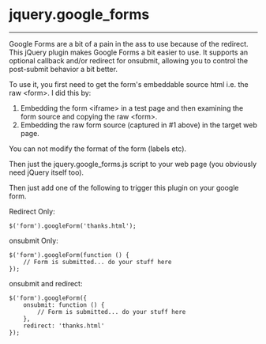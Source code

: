 # jquery.google_forms
- - -

Google Forms are a bit of a pain in the ass to use because of the redirect.  This jQuery plugin makes Google 
Forms a bit easier to use.  It supports an optional callback and/or redirect for onsubmit, allowing you to control
the post-submit behavior a bit better.

To use it, you first need to get the form's embeddable source html i.e. the raw &lt;form&gt;.  I did this by: 

1.  Embedding the form &lt;iframe&gt; in a test page and then examining the form source and copying the raw &lt;form&gt;.
2.  Embedding the raw form source (captured in #1 above) in the target web page.

You can not modify the format of the form (labels etc).

Then just the jquery.google_forms.js script to your web page (you obviously need jQuery itself too).

Then just add one of the following to trigger this plugin on your google form.

Redirect Only:

	$('form').googleForm('thanks.html');

onsubmit Only:

	$('form').googleForm(function () {
        // Form is submitted... do your stuff here
    });

onsubmit and redirect:

	$('form').googleForm({
        onsubmit: function () {
	        // Form is submitted... do your stuff here
        },
        redirect: 'thanks.html'
    });
